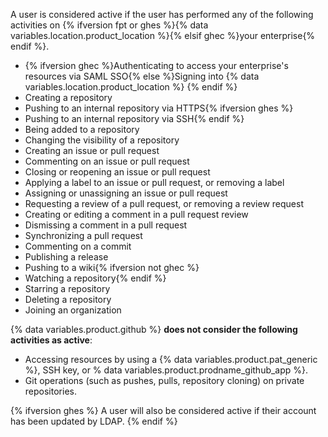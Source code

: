 A user is considered active if the user has performed any of the following activities on {% ifversion fpt or ghes %}{% data variables.location.product_location %}{% elsif ghec %}your enterprise{% endif %}.

* {% ifversion ghec %}Authenticating to access your enterprise's resources via SAML SSO{% else %}Signing into {% data variables.location.product_location %} {% endif %}
* Creating a repository
* Pushing to an internal repository via HTTPS{% ifversion ghes %}
* Pushing to an internal repository via SSH{% endif %}
* Being added to a repository
* Changing the visibility of a repository
* Creating an issue or pull request
* Commenting on an issue or pull request
* Closing or reopening an issue or pull request
* Applying a label to an issue or pull request, or removing a label
* Assigning or unassigning an issue or pull request
* Requesting a review of a pull request, or removing a review request
* Creating or editing a comment in a pull request review
* Dismissing a comment in a pull request
* Synchronizing a pull request
* Commenting on a commit
* Publishing a release
* Pushing to a wiki{% ifversion not ghec %}
* Watching a repository{% endif %}
* Starring a repository
* Deleting a repository
* Joining an organization

{% data variables.product.github %} **does not consider the following activities as active**:

* Accessing resources by using a {% data variables.product.pat_generic %}, SSH key, or % data variables.product.prodname_github_app %}.
* Git operations (such as pushes, pulls, repository cloning) on private repositories.

{% ifversion ghes %}
A user will also be considered active if their account has been updated by LDAP.
{% endif %}
